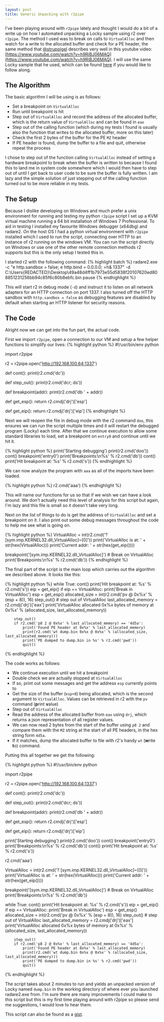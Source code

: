 ```yaml
---
layout: post
title: Generic Unpacking with r2pipe
---
```


I've been playing around with `r2pipe` lately and thought I would do a bit of a write up on how I automated unpacking a Locky sample using r2 over `r2pipe`. The method I used was to break on calls to `VirtualAlloc` and then watch for a write to the allocated buffer and check for a PE header, the same method that [@struppigel](https://twitter.com/struppigel) describes very well in this youtube video: [https://www.youtube.com/watch?v=h9RiBJ06MAQ](https://www.youtube.com/watch?v=h9RiBJ06MAQ). I will use the same Locky sample that he used, which can be found [here](https://www.hybrid-analysis.com/sample/49a48d4ff1b7973e55d5838f20107620ed808851231256bb94c85f6c80b8ebfc?environmentId=100) if you would like to follow along.

The Algorithm
-
The basic algorithm I will be using is as follows:
- Set a breakpoint on `VirtualAlloc`
- Run until breakpoint is hit
- Step out of `VirtualAlloc` and record the address of the allocated buffer, which is the return value of `VirtualAlloc` and can be found in `eax`
- Step out of the calling function (which during my tests I found is usually also the function that writes to the allocated buffer, more on this later)
- Check the first 2 bytes of the buffer for the PE `MZ` header
- If PE header is found, dump the buffer to a file and quit, otherwise repeat the process

I chose to step out of the function calling `VirtualAlloc` instead of setting a hardware breakpoint to break when the buffer is written to because I found this to land me in system code somewhere which I would then have to step out of until I get back to user code to be sure the buffer is fully written. I am lazy and the simple solution of just stepping out of the calling function turned out to be more reliable in my tests.

The Setup
-
Because I dislike developing on Windows and much prefer a unix environment for running and testing my python `r2pipe` script I set up a KVM virtual machine running a 64 bit installation of Windows 7 Professional. To aid in testing I installed my favourite Windows debugger (x64dbg) and radare2. On the host OS I had a python virtual environment with `r2pipe` installed which I used to run the script, connecting over HTTP to an instance of r2 running on the windows VM. You can run the script directly on Windows or use one of the other remote connection methods r2 supports but this is the only setup I tested this in.

I started r2 with the following command:
{% highlight batch %}
radare2.exe -c "e http.sandbox = false; e http.bind = 0.0.0.0; =h& 1337" -d C:\Users\{REDACTED}\Desktop\49a48d4ff1b7973e55d5838f20107620ed808851231256bb94c85f6c80b8ebfc.bin
pause
{% endhighlight %}

This will start r2 in debug mode (`-d`) and instruct it to listen on all network adapters for an HTTP connection on port 1337. I also turned off the HTTP sandbox with `http.sandbox = false` as debugging features are disabled by default when starting an HTTP listener for security reasons.

The Code
-
Alright now we can get into the fun part, the actual code.

First we import `r2pipe`, open a connection to our VM and setup a few helper functions to simplify our lives:
{% highlight python %}
#!/usr/bin/env python

import r2pipe

r2 = r2pipe.open('http://192.168.100.64:1337')


def cont():
    print(r2.cmd('dc'))


def step_out():
    print(r2.cmd('dcr; ds'))


def breakpoint(addr):
    print(r2.cmd('db ' + addr))


def get_esp():
    return r2.cmdj('drj')['esp']


def get_eip():
    return r2.cmdj('drj')['eip']
{% endhighlight %}

Next we will reopen the file in debug mode with the r2 command `doo`, this ensures we can run the script multiple times and it will restart the debugged program (Locky) each time. After that we continue execution to allow some standard libraries to load, set a breakpoint on `entry0` and continue until we hit it.

{% highlight python %}
print('Starting debugging')
print(r2.cmd('doo'))
cont()
breakpoint('entry0')
print('Breakpoints:\n%s' % r2.cmd('db'))
cont()
print('Hit breakpoint at: %s' % r2.cmd('s'))
{% endhighlight %}

We can now analyze the program with `aaa` as all of the imports have been loaded.

{% highlight python %}
r2.cmd('aaa')
{% endhighlight %}

This will name our functions for us so that if we wish we can have a look around. We don't actually need this level of analysis for this script but again, I'm lazy and this file is small so it doesn't take very long.

Next on the list of things to do is get the address of `VirtualAlloc` and set a breakpoint on it. I also print out some debug messages throughout the code to help me see what is going on.

{% highlight python %}
VirtualAlloc = int(r2.cmd('? [sym.imp.KERNEL32.dll_VirtualAlloc]~[0]'))
print('VirtualAlloc is at: ' + str(hex(VirtualAlloc)))
print('Current addr: ' + str(hex(get_eip())))

breakpoint('[sym.imp.KERNEL32.dll_VirtualAlloc]')  # Break on VirtualAlloc
print('Breakpoints:\n%s' % r2.cmd('db'))
{% endhighlight %}

The final part of the script is the main loop which carries out the algorithm we described above. It looks like this:

{% highlight python %}
while True:
    cont()
    print('Hit breakpoint at: %s' % r2.cmd('s'))
    eip = get_eip()
    if eip == VirtualAlloc:
        print('Break in VirtualAlloc')
        esp = get_esp()
        allocated_size = int(r2.cmd('pv @ 0x%x' % (esp + 8)), 16)
        step_out()  # step out of VirtualAlloc
        last_allocated_memory = r2.cmdj('drj')['eax']
        print('VirtualAlloc allocated 0x%x bytes of memory at 0x%x' % (allocated_size, last_allocated_memory))

        step_out()
        if r2.cmd('p8 2 @ 0x%x' % last_allocated_memory) == '4d5a':
            print('Found PE header at 0x%x' % last_allocated_memory)
            print(r2.cmd('wt dump.bin 0x%x @ 0x%x' % (allocated_size, last_allocated_memory)))
            print('PE dumped to dump.bin in %s' % r2.cmd('pwd'))
            quit()
{% endhighlight %}

The code works as follows:
- We continue execution until we hit a breakpoint
- Double check we are actually stopped at `VirtualAlloc`
- If so, print out some messages and get the address `esp` currently points to
- Get the size of the buffer (`esp+8`) being allocated, which is the second argument to `VirtualAlloc`. Values can be retrieved in r2 with the `pv` command (**p**rint **v**alue)
- Step out of `VirtualAlloc`
- Read the address of the allocated buffer from `eax` using `drj`, which returns a json representation of all register values.
- We can now read 2 bytes from the start of the buffer using `p8 2` and compare them with the `MZ` string at the start of all PE headers, in the hex string form `4d5a`.
- If it matches, dump the allocated buffer to file with r2's handy `wt` (**w**rite **t**o) command.

Putting this all together we get the following:

{% highlight python %}
#!/usr/bin/env python

import r2pipe

r2 = r2pipe.open('http://192.168.100.64:1337')


def cont():
    print(r2.cmd('dc'))


def step_out():
    print(r2.cmd('dcr; ds'))


def breakpoint(addr):
    print(r2.cmd('db ' + addr))


def get_esp():
    return r2.cmdj('drj')['esp']


def get_eip():
    return r2.cmdj('drj')['eip']


print('Starting debugging')
print(r2.cmd('doo'))
cont()
breakpoint('entry0')
print('Breakpoints:\n%s' % r2.cmd('db'))
cont()
print('Hit breakpoint at: %s' % r2.cmd('s'))

r2.cmd('aaa')

VirtualAlloc = int(r2.cmd('? [sym.imp.KERNEL32.dll_VirtualAlloc]~[0]'))
print('VirtualAlloc is at: ' + str(hex(VirtualAlloc)))
print('Current addr: ' + str(hex(get_eip())))

breakpoint('[sym.imp.KERNEL32.dll_VirtualAlloc]')  # Break on VirtualAlloc
print('Breakpoints:\n%s' % r2.cmd('db'))

while True:
    cont()
    print('Hit breakpoint at: %s' % r2.cmd('s'))
    eip = get_eip()
    if eip == VirtualAlloc:
        print('Break in VirtualAlloc')
        esp = get_esp()
        allocated_size = int(r2.cmd('pv @ 0x%x' % (esp + 8)), 16)
        step_out()  # step out of VirtualAlloc
        last_allocated_memory = r2.cmdj('drj')['eax']
        print('VirtualAlloc allocated 0x%x bytes of memory at 0x%x' % (allocated_size, last_allocated_memory))

        step_out()
        if r2.cmd('p8 2 @ 0x%x' % last_allocated_memory) == '4d5a':
            print('Found PE header at 0x%x' % last_allocated_memory)
            print(r2.cmd('wt dump.bin 0x%x @ 0x%x' % (allocated_size, last_allocated_memory)))
            print('PE dumped to dump.bin in %s' % r2.cmd('pwd'))
            quit()
{% endhighlight %}

The script takes about 2 minutes to run and yields an unpacked version of Locky named `dump.bin` in the working directory of where ever you launched radare2.exe from. I'm sure there are many improvements I could make to this script but this is my first time playing around with r2pipe so please send me suggestions, I would love to hear them.

This script can also be found as a [gist](https://gist.github.com/scrapbird/d215ec29d9cc67f9e671631cbe700391).

